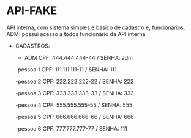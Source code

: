 # API-FAKE
API interna, com sistema simples e básico de cadastro e, funcionários.
ADM: possui acesso a todos funcionário da API interna

- CADASTROS:
    - ADM 
       CPF: 444.444.444-44 / SENHA: adm
    
  -pessoa 1
    CPF: 111.111.111-11 / SENHA: 111
    
    -pessoa 2
    CPF: 222.222.222-22 / SENHA: 222
    
    -pessoa 3
    CPF: 333.333.333-33 / SENHA: 333
    
    -pessoa 4
    CPF: 555.555.555-55 / SENHA: 555
    
    -pessoa 5
    CPF: 666.666.666-66 / SENHA: 666
    
    -pessoa 6
    CPF: 777.777.777-77 / SENHA: 111





